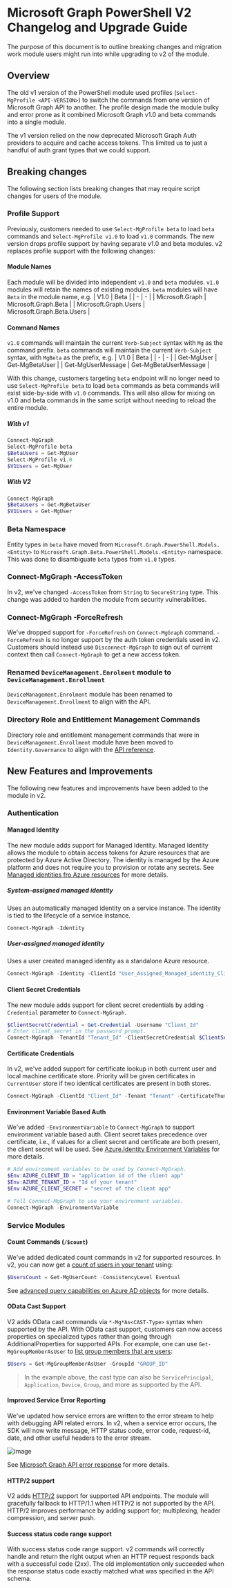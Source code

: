 ﻿# Microsoft Graph PowerShell V2 Changelog and Upgrade Guide

The purpose of this document is to outline breaking changes and migration work module users might run into while upgrading to v2 of the module.

## Overview

The old v1 version of the PowerShell module used profiles (`Select-MgProfile <API-VERSION>`) to switch the commands from one version of Microsoft Graph API to another. The profile design made the module bulky and error prone as it combined Microsoft Graph v1.0 and beta commands into a single module.

The v1 version relied on the now deprecated Microsoft Graph Auth providers to acquire and cache access tokens. This limited us to just a handful of auth grant types that we could support.

## Breaking changes

The following section lists breaking changes that may require script changes for users of the module.

### Profile Support

Previously, customers needed to use `Select-MgProfile beta` to load `beta` commands and `Select-MgProfile v1.0` to load `v1.0` commands. The new version drops profile support by having separate v1.0 and beta modules. v2 replaces profile support with the following changes:

#### Module Names

Each module will be divided into independent `v1.0` and `beta` modules. `v1.0` modules will retain the names of existing modules. `beta` modules will have `Beta` in the module name, e.g.
| V1.0 | Beta |
| - | - |
| Microsoft.Graph | Microsoft.Graph.Beta |
| Microsoft.Graph.Users | Microsoft.Graph.Beta.Users |

#### Command Names

`v1.0` commands will maintain the current `Verb-Subject` syntax with `Mg` as the command prefix. `beta` commands will maintain the current `Verb-Subject` syntax, with `MgBeta` as the prefix, e.g.
| V1.0 | Beta |
| - | - |
| Get-MgUser | Get-MgBetaUser |
| Get-MgUserMessage | Get-MgBetaUserMessage |

With this change, customers targeting `beta` endpoint will no longer need to use `Select-MgProfile beta` to load `beta` commands as beta commands will exist side-by-side with `v1.0` commands. This will also allow for mixing on v1.0 and beta commands in the same script without needing to reload the entire module.

##### With v1

```PowerShell
Connect-MgGraph
Select-MgProfile beta
$BetaUsers = Get-MgUser
Select-MgProfile v1.0
$V1Users = Get-MgUser
```

##### With V2

```PowerShell
Connect-MgGraph
$BetaUsers = Get-MgBetaUser
$V1Users = Get-MgUser
```

### Beta Namespace

Entity types in `beta` have moved from `Microsoft.Graph.PowerShell.Models.<Entity>` to `Microsoft.Graph.Beta.PowerShell.Models.<Entity>` namespace. This was done to disambiguate `beta` types from `v1.0` types.

### Connect-MgGraph -AccessToken

In v2, we've changed `-AccessToken` from `String` to `SecureString` type. This change was added to harden the module from security vulnerabilities.

### Connect-MgGraph -ForceRefresh

We've dropped support for `-ForceRefresh` on `Connect-MgGraph` command. `-ForceRefresh` is no longer support by the auth token credentials used in v2. Customers should instead use `Disconnect-MgGraph` to sign out of current context then call `Connect-MgGraph` to get a new access token.

### Renamed `DeviceManagement.Enrolment` module to `DeviceManagement.Enrollment`

`DeviceManagement.Enrolment` module has been renamed to `DeviceManagement.Enrollment` to align with the API.

### Directory Role and Entitlement Management Commands

Directory role and entitlement management commands that were in `DeviceManagement.Enrollment` module have been moved to `Identity.Governance` to align with the [API reference](https://learn.microsoft.com/graph/api/resources/directoryrole?view=graph-rest-1.0).

## New Features and Improvements

The following new features and improvements have been added to the module in v2.

### Authentication

#### Managed Identity

The new module adds support for Managed Identity. Managed Identity allows the module to obtain access tokens for Azure resources that are protected by Azure Active Directory. The identity is managed by the Azure platform and does not require you to provision or rotate any secrets. See [Managed identities fro Azure resources](https://learn.microsoft.com/azure/active-directory/managed-identities-azure-resources/overview) for more details.

##### System-assigned managed identity

Uses an automatically managed identity on a service instance. The identity is tied to the lifecycle of a service instance.

```PowerShell
Connect-MgGraph -Identity
```

##### User-assigned managed identity

Uses a user created managed identity as a standalone Azure resource.

```PowerShell
Connect-MgGraph -Identity -ClientId "User_Assigned_Managed_identity_Client_Id"
```

#### Client Secret Credentials

The new module adds support for client secret credentials by adding `-Credential` parameter to `Connect-MgGraph`.

```PowerShell
$ClientSecretCredential = Get-Credential -Username "Client_Id"
# Enter client_secret in the password prompt.
Connect-MgGraph -TenantId "Tenant_Id" -ClientSecretCredential $ClientSecretCredential
```

#### Certificate Credentials

In v2, we've added support for certificate lookup in both current user and local machine certificate store. Priority will be given certificates in `CurrentUser` store if two identical certificates are present in both stores.

```PowerShell
Connect-MgGraph -ClientId "Client_Id" -Tenant "Tenant" -CertificateThumbprint "Cert_Thumbprint"
```

#### Environment Variable Based Auth

We've added `-EnvironmentVariable` to `Connect-MgGraph` to support environment variable based auth. Client secret takes precedence over certificate, i.e., if values for a client secret and certificate are both present, the client secret will be used. See [Azure.Identity Environment Variables](https://github.com/Azure/azure-sdk-for-net/tree/main/sdk/identity/Azure.Identity#environment-variables) for more details.

```PowerShell
# Add environment variables to be used by Connect-MgGraph.
$Env:AZURE_CLIENT_ID = "application id of the client app"
$Env:AZURE_TENANT_ID = "Id of your tenant"
$Env:AZURE_CLIENT_SECRET = "secret of the client app"

# Tell Connect-MgGraph to use your environment variables.
Connect-MgGraph -EnvironmentVariable
```

### Service Modules

#### Count Commands (`/$count`)

We've added dedicated count commands in v2 for supported resources. In v2, you can now get a [count of users in your tenant](https://learn.microsoft.com/graph/api/user-list?view=graph-rest-1.0&tabs=http#example-3-get-only-a-count-of-users) using:

``` powershell
$UsersCount = Get-MgUserCount -ConsistencyLevel Eventual
```

See [advanced query capabilities on Azure AD objects](https://learn.microsoft.com/graph/aad-advanced-queries) for more details.

#### OData Cast Support

V2 adds OData cast commands via `*-Mg*As<CAST-Type>` syntax when supported by the API. With OData cast support, customers can now access properties on specialized types rather than going through AdditionalProperties for supported APIs. For example, one can use `Get-MgGroupMemberAsUser` to [list group members that are users](https://learn.microsoft.com/graph/api/group-list-members?view=graph-rest-1.0&tabs=http):

```powershell
$Users = Get-MgGroupMemberAsUser -GroupId "GROUP_ID"
```

> In the example above, the cast type can also be `ServicePrincipal`, `Application`, `Device`, `Group`, and more as supported by the API.

#### Improved Service Error Reporting

We've updated how service errors are written to the error stream to help with debugging API related errors. In v2, when a service error occurs, the SDK will now write message, HTTP status code, error code, request-id, date, and other useful headers to the error stream.

![image](https://github.com/microsoftgraph/msgraph-sdk-powershell/assets/7061532/45ab9783-12ee-4666-b6ee-c29bfbff6827)

See [Microsoft Graph API error response](https://learn.microsoft.com/graph/errors) for more details.

#### HTTP/2 support

V2 adds [HTTP/2](https://httpwg.org/specs/rfc7540.html) support for supported API endpoints. The module will gracefully fallback to HTTP/1.1 when HTTP/2 is not supported by the API. HTTP/2 improves performance by adding support for; multiplexing, header compression, and server push.

#### Success status code range support

With success status code range support. v2 commands will correctly handle and return the right output when an HTTP request responds back with a successful code (2xx). The old implementation only succeeded when the response status code exactly matched what was specified in the API schema.
